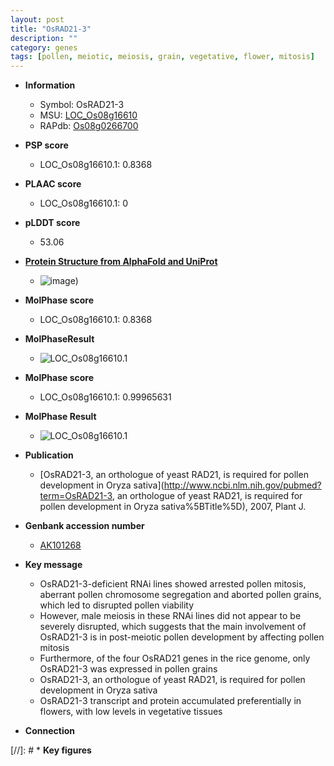 ```yaml
---
layout: post
title: "OsRAD21-3"
description: ""
category: genes
tags: [pollen, meiotic, meiosis, grain, vegetative, flower, mitosis]
---
```


* **Information**  
    + Symbol: OsRAD21-3  
    + MSU: [LOC_Os08g16610](http://rice.plantbiology.msu.edu/cgi-bin/ORF_infopage.cgi?orf=LOC_Os08g16610)  
    + RAPdb: [Os08g0266700](http://rapdb.dna.affrc.go.jp/viewer/gbrowse_details/irgsp1?name=Os08g0266700)  

* **PSP score**  
    + LOC_Os08g16610.1: 0.8368 

* **PLAAC score**  
    + LOC_Os08g16610.1: 0 

* **pLDDT score**
    + 53.06

* **[Protein Structure from AlphaFold and UniProt](https://www.uniprot.org/uniprotkb/Q6YTK0/entry#structure)**
    + ![image](https://ricepsp.github.io/images/Q6/AF-Q6YTK0-F1.png))

* **MolPhase score**
    + LOC_Os08g16610.1: 0.8368

* **MolPhaseResult**
    + ![LOC_Os08g16610.1](https://ricepsp.github.io/pictures/LOC_Os08g/LOC_Os08g16610.1.png)

* **MolPhase score**
    + LOC_Os08g16610.1: 0.99965631

* **MolPhase Result**
    + ![LOC_Os08g16610.1](https://304243504.github.io/Pictures/LOC_Os08g/LOC_Os08g16610.1.png)

* **Publication**  
    + [OsRAD21-3, an orthologue of yeast RAD21, is required for pollen development in Oryza sativa](http://www.ncbi.nlm.nih.gov/pubmed?term=OsRAD21-3, an orthologue of yeast RAD21, is required for pollen development in Oryza sativa%5BTitle%5D), 2007, Plant J.

* **Genbank accession number**  
    + [AK101268](http://www.ncbi.nlm.nih.gov/nuccore/AK101268)

* **Key message**  
    + OsRAD21-3-deficient RNAi lines showed arrested pollen mitosis, aberrant pollen chromosome segregation and aborted pollen grains, which led to disrupted pollen viability
    + However, male meiosis in these RNAi lines did not appear to be severely disrupted, which suggests that the main involvement of OsRAD21-3 is in post-meiotic pollen development by affecting pollen mitosis
    + Furthermore, of the four OsRAD21 genes in the rice genome, only OsRAD21-3 was expressed in pollen grains
    + OsRAD21-3, an orthologue of yeast RAD21, is required for pollen development in Oryza sativa
    + OsRAD21-3 transcript and protein accumulated preferentially in flowers, with low levels in vegetative tissues

* **Connection**  

[//]: # * **Key figures**  


